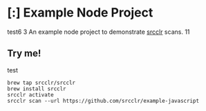# [:] Example Node Project
test6
3
An example node project to demonstrate [srcclr](https://www.srcclr.com) scans.
11
## Try me!
test
```
brew tap srcclr/srcclr
brew install srcclr
srcclr activate
srcclr scan --url https://github.com/srcclr/example-javascript
```
